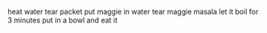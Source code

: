 heat water
tear packet
put maggie in water
tear maggie masala
let it boil for 3 minutes
put in a bowl and eat it